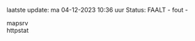 laatste update: 
ma 04-12-2023 10:36   uur 
Status: FAALT - fout - 
<div class="service R">mapsrv</div><div class="service G">httpstat</div>
